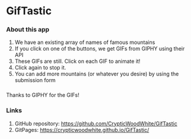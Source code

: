 # GifTastic

### About this app
1. We have an existing array of names of famous mountains
2. If you click on one of the buttons, we get GIFs from GIPHY using their API
3. These GIFs are still. Click on each GIF to animate it!
4. Click again to stop it.
5. You can add more mountains (or whatever you desire) by using the submission form

###
Thanks to GIPHY for the GIFs!

### Links
1. GitHub repository: https://github.com/CrypticWoodWhite/GifTastic
2. GitPages: https://crypticwoodwhite.github.io/GifTastic/